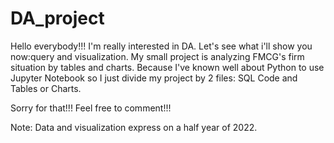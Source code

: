 # DA_project

Hello everybody!!! I'm really interested in DA. Let's see what i'll show you now:query and visualization.
My small project is analyzing FMCG's firm situation by tables and charts. Because I've known well about Python to use Jupyter Notebook so I just divide my project by 2 files: SQL Code and Tables or Charts. 

Sorry for that!!! Feel free to comment!!!

Note: Data and visualization express on a half year of 2022.
